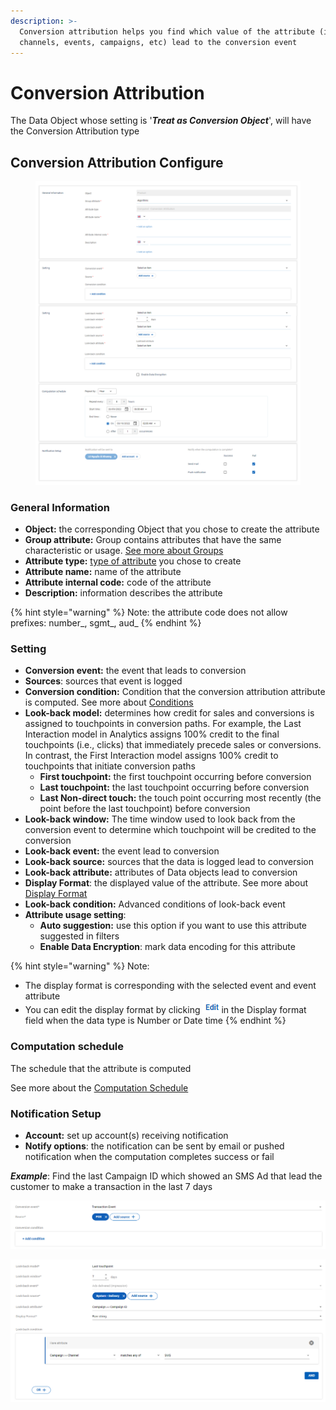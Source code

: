 ```yaml
---
description: >-
  Conversion attribution helps you find which value of the attribute (it can be
  channels, events, campaigns, etc) lead to the conversion event
---
```


# Conversion Attribution

The Data Object whose setting is '_**Treat as Conversion Object**_', will have the Conversion Attribution type

## Conversion Attribution Configure

<figure><img src="../../../../../.gitbook/assets/Conversion Attribution.png" alt=""><figcaption></figcaption></figure>

### General Information

* **Object:** the corresponding Object that you chose to create the attribute
* **Group attribute:** Group contains attributes that have the same characteristic or usage. [See more about Groups](../../groups.md)
* **Attribute type:** [type of attribute](conversion-attribution.md#kieu-thuoc-tinh) you chose to create
* **Attribute name:** name of the attribute
* **Attribute internal code:** code of the attribute
* **Description:** information describes the attribute

{% hint style="warning" %}
Note: the attribute code does not allow prefixes: number\_, sgmt\_, aud\_&#x20;
{% endhint %}

### Setting

* **Conversion event:** the event that leads to conversion
* **Sources**: sources that event is logged
* **Conversion condition:**  Condition that the conversion attribution attribute is computed. See more about [Conditions](../../../../../annotation/conditions.md)
* **Look-back model:** determines how credit for sales and conversions is assigned to touchpoints in conversion paths. For example, the Last Interaction model in Analytics assigns 100% credit to the final touchpoints (i.e., clicks) that immediately precede sales or conversions. In contrast, the First Interaction model assigns 100% credit to touchpoints that initiate conversion paths
  * **First touchpoint:** the first touchpoint occurring before conversion
  * **Last touchpoint:** the last touchpoint occurring before conversion
  * **Last Non-direct touch:** the touch point occurring most recently (the point before the last touchpoint) before conversion
* **Look-back window:** The time window used to look back from the conversion event to determine which touchpoint will be credited to the conversion
* **Look-back event:** the event lead to conversion
* **Look-back source:** sources that the data is logged lead to conversion
* **Look-back attribute:** attributes of Data objects lead to conversion
* **Display Format**: the displayed value of the attribute. See more about [Display Format](../../../../../annotation/data-format.md#display-format)
* **Look-back condition:** Advanced conditions of look-back event
* **Attribute usage setting**:
  * **Auto suggestion:** use this option if you want to use this attribute suggested in filters
  * **Enable Data Encryption**: mark data encoding for this attribute

{% hint style="warning" %}
Note:&#x20;

* The display format is corresponding with the selected event and event attribute
* You can edit the display format by clicking ![](<../../../../../.gitbook/assets/image (2297).png>)in the Display format field when the data type is Number or Date time
{% endhint %}

### Computation schedule

The schedule that the attribute is computed

See more about the [Computation Schedule](broken-reference)

### Notification Setup

* **Account:** set up account(s) receiving notification&#x20;
* **Notify options**: the notification can be sent by email or pushed notification when the computation completes success or fail

_**Example**_: Find the last Campaign ID which showed an SMS Ad that lead the customer to make a transaction in the last 7 days

![](<../../../../../.gitbook/assets/image (1772).png>)

![](<../../../../../.gitbook/assets/image (807).png>)
